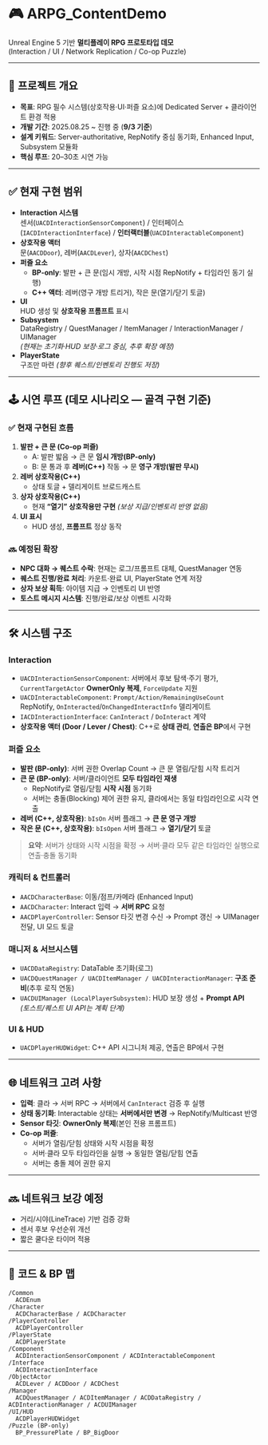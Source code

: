 # 🎮 ARPG_ContentDemo
Unreal Engine 5 기반 **멀티플레이 RPG 프로토타입 데모**  
(Interaction / UI / Network Replication / Co-op Puzzle)

---

## 📌 프로젝트 개요
- **목표**: RPG 필수 시스템(상호작용·UI·퍼즐 요소)에 Dedicated Server + 클라이언트 환경 적용
- **개발 기간**: 2025.08.25 ~ 진행 중 (**9/3 기준**)  
- **설계 키워드**: Server-authoritative, RepNotify 중심 동기화, Enhanced Input, Subsystem 모듈화
- **핵심 루프**: 20–30초 시연 가능

---

## ✅ 현재 구현 범위
- **Interaction 시스템**  
  센서(`UACDInteractionSensorComponent`) / 인터페이스(`IACDInteractionInterface`) / **인터랙터블**(`UACDInteractableComponent`)
- **상호작용 액터**  
  문(`AACDDoor`), 레버(`AACDLever`), 상자(`AACDChest`)
- **퍼즐 요소**  
  - **BP-only**: 발판 + 큰 문(임시 개방, 시작 시점 RepNotify + 타임라인 동기 실행)
  - **C++ 액터**: 레버(영구 개방 트리거), 작은 문(열기/닫기 토글)
- **UI**  
  HUD 생성 및 **상호작용 프롬프트** 표시
- **Subsystem**  
  DataRegistry / QuestManager / ItemManager / InteractionManager / UIManager  
  *(현재는 초기화·HUD 보장·로그 중심, 추후 확장 예정)*
- **PlayerState**  
  구조만 마련 *(향후 퀘스트/인벤토리 진행도 저장)*

---

## 🕹️ 시연 루프 (데모 시나리오 — **골격 구현 기준**)

### ✅ 현재 구현된 흐름
1. **발판 + 큰 문 (Co-op 퍼즐)**  
   - A: 발판 밟음 → 큰 문 **임시 개방(BP-only)**  
   - B: 문 통과 후 **레버(C++)** 작동 → 문 **영구 개방(발판 무시)**
2. **레버 상호작용(C++)**  
   - 상태 토글 + 델리게이트 브로드캐스트
3. **상자 상호작용(C++)**  
   - 현재 **“열기” 상호작용만 구현** *(보상 지급/인벤토리 반영 없음)*
4. **UI 표시**  
   - HUD 생성, **프롬프트** 정상 동작

### 🔜 예정된 확장
- **NPC 대화 → 퀘스트 수락**: 현재는 로그/프롬프트 대체, QuestManager 연동
- **퀘스트 진행/완료 처리**: 카운트·완료 UI, PlayerState 연계 저장
- **상자 보상 획득**: 아이템 지급 → 인벤토리 UI 반영
- **토스트 메시지 시스템**: 진행/완료/보상 이벤트 시각화

---

## 🛠️ 시스템 구조

### Interaction
- `UACDInteractionSensorComponent`: 서버에서 후보 탐색·주기 평가, `CurrentTargetActor` **OwnerOnly 복제**, `ForceUpdate` 지원  
- `UACDInteractableComponent`: `Prompt/Action/RemainingUseCount` RepNotify, `OnInteracted`/`OnChangedInteractInfo` 델리게이트  
- `IACDInteractionInterface`: `CanInteract` / `DoInteract` 계약  
- **상호작용 액터 (Door / Lever / Chest)**: C++로 **상태 관리**, **연출은 BP**에서 구현

### 퍼즐 요소
- **발판 (BP-only)**: 서버 권한 Overlap Count → 큰 문 열림/닫힘 시작 트리거  
- **큰 문 (BP-only)**: 서버/클라이언트 **모두 타임라인 재생**  
  - RepNotify로 열림/닫힘 **시작 시점** 동기화  
  - 서버는 충돌(Blocking) 제어 권한 유지, 클라에서는 동일 타임라인으로 시각 연출  
- **레버 (C++, 상호작용)**: `bIsOn` 서버 플래그 → **큰 문 영구 개방**  
- **작은 문 (C++, 상호작용)**: `bIsOpen` 서버 플래그 → **열기/닫기** 토글

> **요약**: 서버가 상태와 시작 시점을 확정 → 서버·클라 모두 같은 타임라인 실행으로 연출·충돌 동기화

### 캐릭터 & 컨트롤러
- `AACDCharacterBase`: 이동/점프/카메라 (Enhanced Input)  
- `AACDCharacter`: Interact 입력 → **서버 RPC** 요청  
- `AACDPlayerController`: Sensor 타깃 변경 수신 → Prompt 갱신 → UIManager 전달, UI 모드 토글

### 매니저 & 서브시스템
- `UACDDataRegistry`: DataTable 초기화(로그)  
- `UACDQuestManager / UACDItemManager / UACDInteractionManager`: **구조 준비**(추후 로직 연동)  
- `UACDUIManager (LocalPlayerSubsystem)`: HUD 보장 생성 + **Prompt API**  
  *(토스트/퀘스트 UI API는 계획 단계)*

### UI & HUD
- `UACDPlayerHUDWidget`: C++ API 시그니처 제공, 연출은 BP에서 구현

---

## 🌐 네트워크 고려 사항
- **입력**: 클라 → 서버 RPC → 서버에서 `CanInteract` 검증 후 실행  
- **상태 동기화**: Interactable 상태는 **서버에서만 변경** → RepNotify/Multicast 반영  
- **Sensor 타깃**: **OwnerOnly 복제**(본인 전용 프롬프트)  
- **Co-op 퍼즐**:  
  - 서버가 열림/닫힘 상태와 시작 시점을 확정  
  - 서버·클라 모두 타임라인을 실행 → 동일한 열림/닫힘 연출  
  - 서버는 충돌 제어 권한 유지

---

## 🔜 네트워크 보강 예정
- 거리/시야(LineTrace) 기반 검증 강화  
- 센서 후보 우선순위 개선  
- 짧은 쿨다운 타이머 적용

---

## 📂 코드 & BP 맵
```plaintext
/Common
  ACDEnum
/Character
  ACDCharacterBase / ACDCharacter
/PlayerController
  ACDPlayerController
/PlayerState
  ACDPlayerState
/Component
  ACDInteractionSensorComponent / ACDInteractableComponent
/Interface
  ACDInteractionInterface
/ObjectActor
  ACDLever / ACDDoor / ACDChest
/Manager
  ACDQuestManager / ACDItemManager / ACDDataRegistry / ACDInteractionManager / ACDUIManager
/UI/HUD
  ACDPlayerHUDWidget
/Puzzle (BP-only)
  BP_PressurePlate / BP_BigDoor
